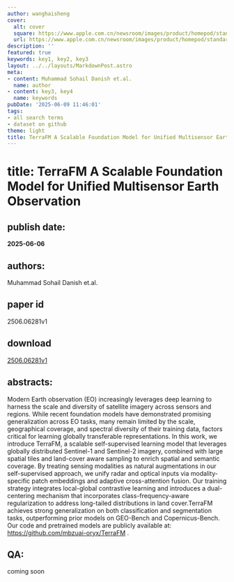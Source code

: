 ```yaml
---
author: wanghaisheng
cover:
  alt: cover
  square: https://www.apple.com.cn/newsroom/images/product/homepod/standard/Apple-HomePod-hero-230118_big.jpg.large_2x.jpg
  url: https://www.apple.com.cn/newsroom/images/product/homepod/standard/Apple-HomePod-hero-230118_big.jpg.large_2x.jpg
description: ''
featured: true
keywords: key1, key2, key3
layout: ../../layouts/MarkdownPost.astro
meta:
- content: Muhammad Sohail Danish et.al.
  name: author
- content: key3, key4
  name: keywords
pubDate: '2025-06-09 11:46:01'
tags:
- all search terms
- dataset on github
theme: light
title: TerraFM A Scalable Foundation Model for Unified Multisensor Earth Observation
---
```


# title: TerraFM A Scalable Foundation Model for Unified Multisensor Earth Observation 
## publish date: 
**2025-06-06** 
## authors: 
  Muhammad Sohail Danish et.al. 
## paper id
2506.06281v1
## download
[2506.06281v1](http://arxiv.org/abs/2506.06281v1)
## abstracts:
Modern Earth observation (EO) increasingly leverages deep learning to harness the scale and diversity of satellite imagery across sensors and regions. While recent foundation models have demonstrated promising generalization across EO tasks, many remain limited by the scale, geographical coverage, and spectral diversity of their training data, factors critical for learning globally transferable representations. In this work, we introduce TerraFM, a scalable self-supervised learning model that leverages globally distributed Sentinel-1 and Sentinel-2 imagery, combined with large spatial tiles and land-cover aware sampling to enrich spatial and semantic coverage. By treating sensing modalities as natural augmentations in our self-supervised approach, we unify radar and optical inputs via modality-specific patch embeddings and adaptive cross-attention fusion. Our training strategy integrates local-global contrastive learning and introduces a dual-centering mechanism that incorporates class-frequency-aware regularization to address long-tailed distributions in land cover.TerraFM achieves strong generalization on both classification and segmentation tasks, outperforming prior models on GEO-Bench and Copernicus-Bench. Our code and pretrained models are publicly available at: https://github.com/mbzuai-oryx/TerraFM .
## QA:
coming soon
